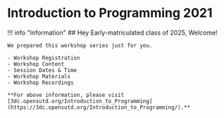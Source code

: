# Introduction to Programming 2021

!!! info "Information"
    ## Hey Early-matriculated class of 2025, Welcome! 
    
    We prepared this workshop series just for you. 

    - Workshop Registration
    - Workshop Content
    - Session Dates & Time
    - Workshop Materials
    - Workshop Recordings

    **For above information, please visit [3dc.opensutd.org/Introduction_to_Programming](https://3dc.opensutd.org/Introduction_to_Programming/).**
